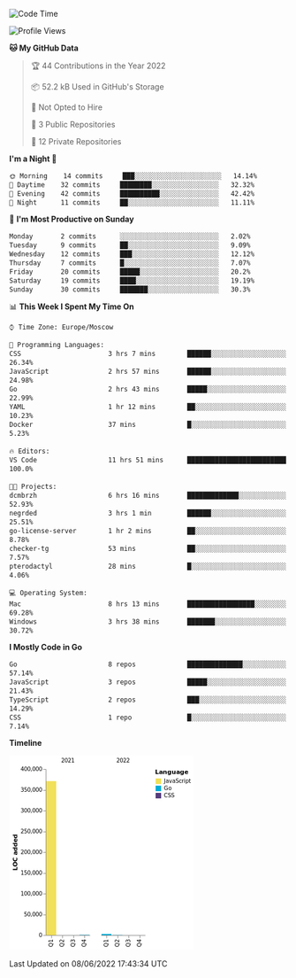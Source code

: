 <!--START_SECTION:waka-->
![Code Time](http://img.shields.io/badge/Code%20Time-328%20hrs%2036%20mins-blue)

![Profile Views](http://img.shields.io/badge/Profile%20Views-0-blue)

**🐱 My GitHub Data** 

> 🏆 44 Contributions in the Year 2022
 > 
> 📦 52.2 kB Used in GitHub's Storage 
 > 
> 🚫 Not Opted to Hire
 > 
> 📜 3 Public Repositories 
 > 
> 🔑 12 Private Repositories  
 > 
**I'm a Night 🦉** 

```text
🌞 Morning    14 commits     ███░░░░░░░░░░░░░░░░░░░░░░   14.14% 
🌆 Daytime    32 commits     ████████░░░░░░░░░░░░░░░░░   32.32% 
🌃 Evening    42 commits     ██████████░░░░░░░░░░░░░░░   42.42% 
🌙 Night      11 commits     ██░░░░░░░░░░░░░░░░░░░░░░░   11.11%

```
📅 **I'm Most Productive on Sunday** 

```text
Monday       2 commits      ░░░░░░░░░░░░░░░░░░░░░░░░░   2.02% 
Tuesday      9 commits      ██░░░░░░░░░░░░░░░░░░░░░░░   9.09% 
Wednesday    12 commits     ███░░░░░░░░░░░░░░░░░░░░░░   12.12% 
Thursday     7 commits      █░░░░░░░░░░░░░░░░░░░░░░░░   7.07% 
Friday       20 commits     █████░░░░░░░░░░░░░░░░░░░░   20.2% 
Saturday     19 commits     ████░░░░░░░░░░░░░░░░░░░░░   19.19% 
Sunday       30 commits     ███████░░░░░░░░░░░░░░░░░░   30.3%

```


📊 **This Week I Spent My Time On** 

```text
⌚︎ Time Zone: Europe/Moscow

💬 Programming Languages: 
CSS                      3 hrs 7 mins        ██████░░░░░░░░░░░░░░░░░░░   26.34% 
JavaScript               2 hrs 57 mins       ██████░░░░░░░░░░░░░░░░░░░   24.98% 
Go                       2 hrs 43 mins       █████░░░░░░░░░░░░░░░░░░░░   22.99% 
YAML                     1 hr 12 mins        ██░░░░░░░░░░░░░░░░░░░░░░░   10.23% 
Docker                   37 mins             █░░░░░░░░░░░░░░░░░░░░░░░░   5.23%

🔥 Editors: 
VS Code                  11 hrs 51 mins      █████████████████████████   100.0%

🐱‍💻 Projects: 
dcmbrzh                  6 hrs 16 mins       █████████████░░░░░░░░░░░░   52.93% 
negrded                  3 hrs 1 min         ██████░░░░░░░░░░░░░░░░░░░   25.51% 
go-license-server        1 hr 2 mins         ██░░░░░░░░░░░░░░░░░░░░░░░   8.78% 
checker-tg               53 mins             ██░░░░░░░░░░░░░░░░░░░░░░░   7.57% 
pterodactyl              28 mins             █░░░░░░░░░░░░░░░░░░░░░░░░   4.06%

💻 Operating System: 
Mac                      8 hrs 13 mins       █████████████████░░░░░░░░   69.28% 
Windows                  3 hrs 38 mins       ███████░░░░░░░░░░░░░░░░░░   30.72%

```

**I Mostly Code in Go** 

```text
Go                       8 repos             ██████████████░░░░░░░░░░░   57.14% 
JavaScript               3 repos             █████░░░░░░░░░░░░░░░░░░░░   21.43% 
TypeScript               2 repos             ███░░░░░░░░░░░░░░░░░░░░░░   14.29% 
CSS                      1 repo              █░░░░░░░░░░░░░░░░░░░░░░░░   7.14%

```


**Timeline**

![Chart not found](https://raw.githubusercontent.com/jeezft/jeezft/main/charts/bar_graph.png) 


 Last Updated on 08/06/2022 17:43:34 UTC
<!--END_SECTION:waka-->
